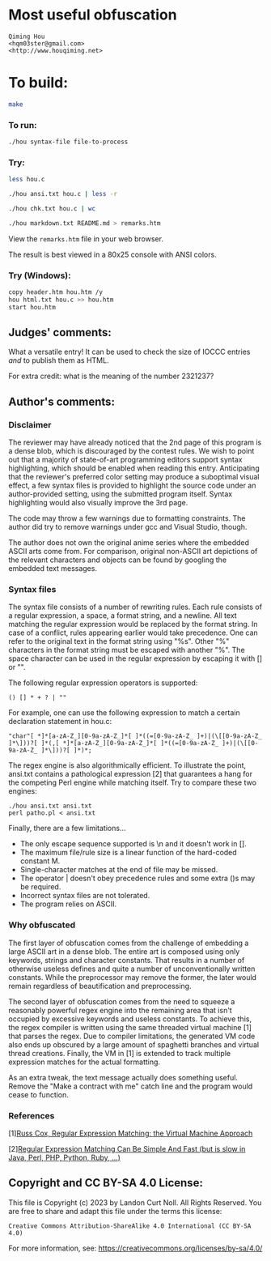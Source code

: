 # Most useful obfuscation

    Qiming Hou  
    <hqm03ster@gmail.com>  
    <http://www.houqiming.net>  

# To build:

```sh
make
```

### To run:

```sh
./hou syntax-file file-to-process
```

### Try:

```sh
less hou.c

./hou ansi.txt hou.c | less -r

./hou chk.txt hou.c | wc

./hou markdown.txt README.md > remarks.htm
```

View the `remarks.htm` file in your web browser.

The result is best viewed in a 80x25 console with ANSI colors.

### Try (Windows):

```sh
copy header.htm hou.htm /y
hou html.txt hou.c >> hou.htm
start hou.htm
```

## Judges' comments:

What a versatile entry! It can be used to check the size of IOCCC entries *and* to publish them as HTML.

For extra credit: what is the meaning of the number 2321237?

## Author's comments:

### Disclaimer

The reviewer may have already noticed that the 2nd page of this program is a dense blob, which is discouraged by the contest rules. We wish to point out that a majority of state-of-art programming editors support syntax highlighting, which should be enabled when reading this entry. Anticipating that the reviewer's preferred color setting may produce a suboptimal visual effect, a few syntax files is provided to highlight the source code under an author-provided setting, using the submitted program itself. Syntax highlighting would also visually improve the 3rd page.

The code may throw a few warnings due to formatting constraints. The author did try to remove warnings under gcc and Visual Studio, though.

The author does not own the original anime series where the embedded ASCII arts come from. For comparison, original non-ASCII art depictions of the relevant characters and objects can be found by googling the embedded text messages.

### Syntax files

The syntax file consists of a number of rewriting rules. Each rule consists of a regular expression, a space, a format string, and a newline. All text matching the regular expression would be replaced by the format string. In case of a conflict, rules appearing earlier would take precedence. One can refer to the original text in the format string using "%s". Other "%" characters in the format string must be escaped with another "%". The space character can be used in the regular expression by escaping it with [] or "". 

The following regular expression operators is supported:

    () [] * + ? | ""

For example, one can use the following expression to match a certain declaration statement in hou.c:

    "char"[ *]*[a-zA-Z_][0-9a-zA-Z_]*[ ]*((=[0-9a-zA-Z_ ]+)|(\[[0-9a-zA-Z_ ]*\]))?[ ]*(,[ *]*[a-zA-Z_][0-9a-zA-Z_]*[ ]*((=[0-9a-zA-Z_ ]+)|(\[[0-9a-zA-Z_ ]*\]))?[ ]*)*;

The regex engine is also algorithmically efficient. To illustrate the point, ansi.txt contains a pathological expression [2] that guarantees a hang for the competing Perl engine while matching itself. Try to compare these two engines:

    ./hou ansi.txt ansi.txt
    perl patho.pl < ansi.txt

Finally, there are a few limitations...


- The only escape sequence supported is \n and it doesn't work in [].
- The maximum file/rule size is a linear function of the hard-coded constant M.
- Single-character matches at the end of file may be missed.
- The operator | doesn't obey precedence rules and some extra ()s may be required.
- Incorrect syntax files are not tolerated.
- The program relies on ASCII.

### Why obfuscated

The first layer of obfuscation comes from the challenge of embedding a large ASCII art in a dense blob. The entire art is composed using only keywords, strings and character constants. That results in a number of otherwise useless defines and quite a number of unconventionally written constants. While the preprocessor may remove the former, the later would remain regardless of beautification and preprocessing.

The second layer of obfuscation comes from the need to squeeze a reasonably powerful regex engine into the remaining area that isn't occupied by excessive keywords and useless constants. To achieve this, the regex compiler is written using the same threaded virtual machine [1] that parses the regex. Due to compiler limitations, the generated VM code also ends up obscured by a large amount of spaghetti branches and virtual thread creations. Finally, the VM in [1] is extended to track multiple expression matches for the actual formatting.

As an extra tweak, the text message actually does something useful. Remove the "Make a contract with me" catch line and the program would cease to function.

### References

[1][Russ Cox, Regular Expression Matching: the Virtual Machine Approach](http://swtch.com/~rsc/regexp/regexp2.html)

[2][Regular Expression Matching Can Be Simple And Fast (but is slow in Java, Perl, PHP, Python, Ruby, ...)](http://swtch.com/~rsc/regexp/regexp1.html)

## Copyright and CC BY-SA 4.0 License:

This file is Copyright (c) 2023 by Landon Curt Noll.  All Rights Reserved.
You are free to share and adapt this file under the terms this license:

    Creative Commons Attribution-ShareAlike 4.0 International (CC BY-SA 4.0)

For more information, see: https://creativecommons.org/licenses/by-sa/4.0/
